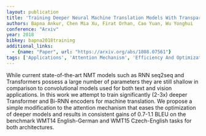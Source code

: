 ```yaml
---
layout: publication
title: 'Training Deeper Neural Machine Translation Models With Transparent Attention'
authors: Bapna Ankur, Chen Mia Xu, Firat Orhan, Cao Yuan, Wu Yonghui
conference: "Arxiv"
year: 2018
bibkey: bapna2018training
additional_links:
  - {name: "Paper", url: "https://arxiv.org/abs/1808.07561"}
tags: ['Applications', 'Attention Mechanism', 'Efficiency And Optimization', 'Model Architecture', 'Pretraining Methods', 'Training Techniques', 'Transformer']
---
```

While current state-of-the-art NMT models such as RNN seq2seq and Transformers possess a large number of parameters they are still shallow in comparison to convolutional models used for both text and vision applications. In this work we attempt to train significantly (2-3x) deeper Transformer and Bi-RNN encoders for machine translation. We propose a simple modification to the attention mechanism that eases the optimization of deeper models and results in consistent gains of 0.7-1.1 BLEU on the benchmark WMT14 English-German and WMT15 Czech-English tasks for both architectures.
